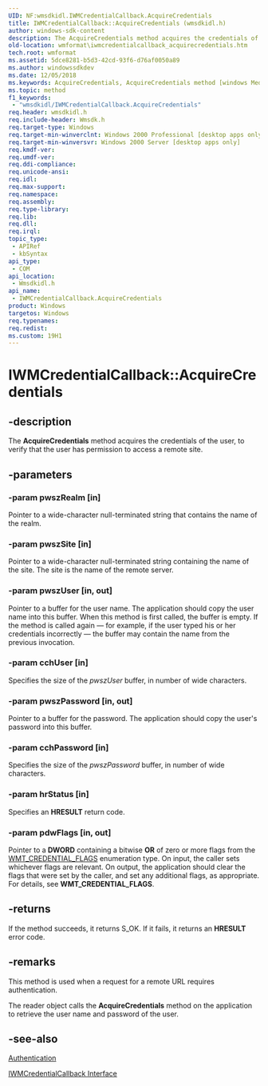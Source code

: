 ```yaml
---
UID: NF:wmsdkidl.IWMCredentialCallback.AcquireCredentials
title: IWMCredentialCallback::AcquireCredentials (wmsdkidl.h)
author: windows-sdk-content
description: The AcquireCredentials method acquires the credentials of the user, to verify that the user has permission to access a remote site.
old-location: wmformat\iwmcredentialcallback_acquirecredentials.htm
tech.root: wmformat
ms.assetid: 5dce8281-b5d3-42cd-93f6-d76af0050a89
ms.author: windowssdkdev
ms.date: 12/05/2018
ms.keywords: AcquireCredentials, AcquireCredentials method [windows Media Format], AcquireCredentials method [windows Media Format],IWMCredentialCallback interface, IWMCredentialCallback interface [windows Media Format],AcquireCredentials method, IWMCredentialCallback.AcquireCredentials, IWMCredentialCallback::AcquireCredentials, IWMCredentialCallbackAcquireCredentials, wmformat.iwmcredentialcallback_acquirecredentials, wmsdkidl/IWMCredentialCallback::AcquireCredentials
ms.topic: method
f1_keywords: 
 - "wmsdkidl/IWMCredentialCallback.AcquireCredentials"
req.header: wmsdkidl.h
req.include-header: Wmsdk.h
req.target-type: Windows
req.target-min-winverclnt: Windows 2000 Professional [desktop apps only],Windows Media Format 7 SDK, or later versions of the SDK
req.target-min-winversvr: Windows 2000 Server [desktop apps only]
req.kmdf-ver: 
req.umdf-ver: 
req.ddi-compliance: 
req.unicode-ansi: 
req.idl: 
req.max-support: 
req.namespace: 
req.assembly: 
req.type-library: 
req.lib: 
req.dll: 
req.irql: 
topic_type:
 - APIRef
 - kbSyntax
api_type:
 - COM
api_location:
 - Wmsdkidl.h
api_name:
 - IWMCredentialCallback.AcquireCredentials
product: Windows
targetos: Windows
req.typenames: 
req.redist: 
ms.custom: 19H1
---
```


# IWMCredentialCallback::AcquireCredentials


## -description



The <b>AcquireCredentials</b> method acquires the credentials of the user, to verify that the user has permission to access a remote site.




## -parameters




### -param pwszRealm [in]

Pointer to a wide-character null-terminated string that contains the name of the realm.


### -param pwszSite [in]

Pointer to a wide-character null-terminated string containing the name of the site. The site is the name of the remote server.


### -param pwszUser [in, out]

Pointer to a buffer for the user name. The application should copy the user name into this buffer. When this method is first called, the buffer is empty. If the method is called again — for example, if the user typed his or her credentials incorrectly — the buffer may contain the name from the previous invocation.


### -param cchUser [in]

Specifies the size of the <i>pwszUser</i> buffer, in number of wide characters.


### -param pwszPassword [in, out]

Pointer to a buffer for the password. The application should copy the user's password into this buffer.


### -param cchPassword [in]

Specifies the size of the <i>pwszPassword</i> buffer, in number of wide characters.


### -param hrStatus [in]

Specifies an <b>HRESULT</b> return code.


### -param pdwFlags [in, out]

Pointer to a <b>DWORD</b> containing a bitwise <b>OR</b> of zero or more flags from the <a href="https://docs.microsoft.com/windows/desktop/api/wmsdkidl/ne-wmsdkidl-wmt_credential_flags">WMT_CREDENTIAL_FLAGS</a> enumeration type. On input, the caller sets whichever flags are relevant. On output, the application should clear the flags that were set by the caller, and set any additional flags, as appropriate. For details, see <b>WMT_CREDENTIAL_FLAGS</b>.


## -returns



If the method succeeds, it returns S_OK. If it fails, it returns an <b>HRESULT</b> error code.




## -remarks



This method is used when a request for a remote URL requires authentication.

The reader object calls the <b>AcquireCredentials</b> method on the application to retrieve the user name and password of the user.




## -see-also




<a href="https://docs.microsoft.com/windows/desktop/wmformat/authentication">Authentication</a>



<a href="https://docs.microsoft.com/windows/desktop/api/wmsdkidl/nn-wmsdkidl-iwmcredentialcallback">IWMCredentialCallback Interface</a>
 

 


